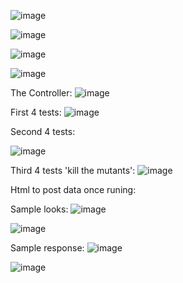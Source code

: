 ![image](https://github.com/user-attachments/assets/5e679529-a884-4f7a-8a68-74d0224e888c)

![image](https://github.com/user-attachments/assets/d2a6ba8d-ff6c-49d7-b86c-c4e197d3857c)

![image](https://github.com/user-attachments/assets/9c7d847b-ef0a-4721-8788-05bd6ba1db35)

![image](https://github.com/user-attachments/assets/aea28ec0-58b5-41ab-8661-da7fc7a37048)

The Controller:
![image](https://github.com/user-attachments/assets/b5df7e34-b3db-40e4-aa54-c0d2579ec1fb)

First 4 tests:
![image](https://github.com/user-attachments/assets/8d8c36d0-3538-4d69-9145-ae5bc6adbc2c)

Second 4 tests:

![image](https://github.com/user-attachments/assets/ad0e0bf6-9665-4272-9add-2bfdfacd185c)

Third 4 tests 'kill the mutants':
![image](https://github.com/user-attachments/assets/b3665cfc-5dea-4f83-9cf6-3f7f03707eb4)

Html to post data once runing: 

Sample looks:
![image](https://github.com/user-attachments/assets/ab30d154-21ec-4621-99c5-cb10f05a75ce)

![image](https://github.com/user-attachments/assets/806a50f3-c0ae-4362-b411-d82cc288706c)


Sample response:
![image](https://github.com/user-attachments/assets/02903335-4c36-499b-90e1-850b0cee4da2)

![image](https://github.com/user-attachments/assets/1c216519-6147-4b16-84ee-64e895cde19e)









